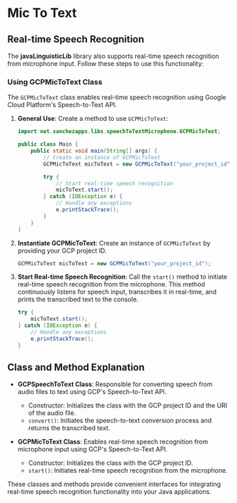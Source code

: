 # Mic To Text

## Real-time Speech Recognition

The **javaLinguisticLib** library also supports real-time speech recognition from microphone input. Follow these steps to use this functionality:

### Using GCPMicToText Class

The `GCPMicToText` class enables real-time speech recognition using Google Cloud Platform's Speech-to-Text API.

1. **General Use**:
   Create a method to use `GCPMicToText`:

    ```java
    import net.sanchezapps.libs.speechToTextMicrophone.GCPMicToText;

    public class Main {
        public static void main(String[] args) {
            // Create an instance of GCPMicToText
            GCPMicToText micToText = new GCPMicToText("your_project_id");

            try {
                // Start real-time speech recognition
                micToText.start();
            } catch (IOException e) {
                // Handle any exceptions
                e.printStackTrace();
            }
        }
    }
    ```

2. **Instantiate GCPMicToText**:
   Create an instance of `GCPMicToText` by providing your GCP project ID.
    ```java
    GCPMicToText micToText = new GCPMicToText("your_project_id");
    ```

3. **Start Real-time Speech Recognition**:
   Call the `start()` method to initiate real-time speech recognition from the microphone. This method continuously listens for speech input, transcribes it in real-time, and prints the transcribed text to the console.

    ```java
    try {
        micToText.start();
    } catch (IOException e) {
        // Handle any exceptions
        e.printStackTrace();
    }
    ```

## Class and Method Explanation

- **GCPSpeechToText Class**: Responsible for converting speech from audio files to text using GCP's Speech-to-Text API.
    - Constructor: Initializes the class with the GCP project ID and the URI of the audio file.
    - `convert()`: Initiates the speech-to-text conversion process and returns the transcribed text.

- **GCPMicToText Class**: Enables real-time speech recognition from microphone input using GCP's Speech-to-Text API.
    - Constructor: Initializes the class with the GCP project ID.
    - `start()`: Initiates real-time speech recognition from the microphone.

These classes and methods provide convenient interfaces for integrating real-time speech recognition functionality into your Java applications.
